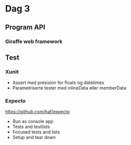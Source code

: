 # Dag 3

## Program API

### Giraffe web framework

## Test

### Xunit

* Assert med presision for floats og datetimes
* Parametriserte tester med inlineData eller memberData

### Expecto
https://github.com/haf/expecto

* Run as console app
* Tests and testlists
* Focused tests and lists
* Setup and tear down
